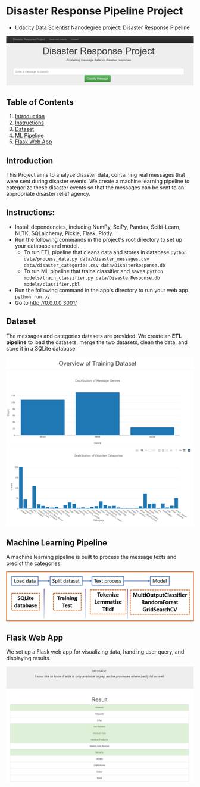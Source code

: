 # Disaster Response Pipeline Project
* Udacity Data Scientist Nanodegree project: Disaster Response Pipeline

![intro figure](https://github.com/leizhipeng/disaster-response-pipeline/blob/main/figures/intro.png?raw=true)

## Table of Contents
1. [Introduction](#introduction)
2. [Instructions](#instructions)
3. [Dataset](#dataset)
4. [ML Pipeline](#pipeline)
5. [Flask Web App](#flask)

<a name="instroduction"></a>
## Introduction
This Project aims to analyze disaster data, containing real messages that were sent during disaster events. We create a machine learning pipeline to categorize these disaster events so that the messages can be sent to an appropriate disaster relief agency.

<a name="instructions"></a>
## Instructions:
* Install dependencies, including NumPy, SciPy, Pandas, Sciki-Learn, NLTK, SQLalchemy, Pickle, Flask, Plotly.
* Run the following commands in the project's root directory to set up your database and model.
    - To run ETL pipeline that cleans data and stores in database
        `python data/process_data.py data/disaster_messages.csv data/disaster_categories.csv data/DisasterResponse.db`
    - To run ML pipeline that trains classifier and saves
        `python models/train_classifier.py data/DisasterResponse.db models/classifier.pkl`
* Run the following command in the app's directory to run your web app.
    `python run.py`
* Go to http://0.0.0.0:3001/


<a name="dataset"></a>
## Dataset
The messages and categories datasets are provided. We create an **ETL pipeline** to load the datasets, merge the two datasets, clean the data, and store it in a SQLite database.  

![genres figure](https://github.com/leizhipeng/disaster-response-pipeline/blob/main/figures/genres.png?raw=true)
![categories figure](https://github.com/leizhipeng/disaster-response-pipeline/blob/main/figures/categories.png?raw=true)


<a name="pipeline"></a>
## Machine Learning Pipeline
A machine learning pipeline is built to process the message texts and predict the categories. 

![mlpipeline figure](https://github.com/leizhipeng/disaster-response-pipeline/blob/main/figures/mlpipeline.png?raw=true)

<a name="flask"></a>
## Flask Web App
We set up a Flask web app for visualizing data, handling user query, and displaying results.

![query figure](https://github.com/leizhipeng/disaster-response-pipeline/blob/main/figures/inquiry.png?raw=true)
